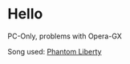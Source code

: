 # Hello

PC-Only, problems with Opera-GX

Song used:
[Phantom Liberty](https://choosealicense.com/licenses/mit/)

